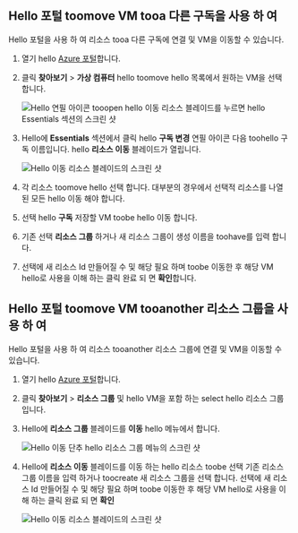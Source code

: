 

## <a name="use-hello-portal-toomove-a-vm-tooa-different-subscription"></a>Hello 포털 toomove VM tooa 다른 구독을 사용 하 여
Hello 포털을 사용 하 여 리소스 tooa 다른 구독에 연결 및 VM을 이동할 수 있습니다.

1. 열기 hello [Azure 포털](https://portal.azure.com)합니다.
2. 클릭 **찾아보기** > **가상 컴퓨터** hello toomove hello 목록에서 원하는 VM을 선택 합니다.
   
    ![Hello 연필 아이콘 tooopen hello 이동 리소스 블레이드를 누르면 hello Essentials 섹션의 스크린 샷](./media/virtual-machines-common-move-vm/move-button.png)
3. Hello에 **Essentials** 섹션에서 클릭 hello **구독 변경** 연필 아이콘 다음 toohello 구독 이름입니다. hello **리소스 이동** 블레이드가 열립니다.
   
    ![Hello 이동 리소스 블레이드의 스크린 샷](./media/virtual-machines-common-move-vm/move.png)
4. 각 리소스 toomove hello 선택 합니다. 대부분의 경우에서 선택적 리소스를 나열 된 모든 hello 이동 해야 합니다.
5. 선택 hello **구독** 저장할 VM toobe hello 이동 합니다.
6. 기존 선택 **리소스 그룹** 하거나 새 리소스 그룹이 생성 이름을 toohave를 입력 합니다.
7. 선택에 새 리소스 Id 만들어질 수 및 해당 필요 하며 toobe 이동한 후 해당 VM hello로 사용을 이해 하는 클릭 완료 되 면 **확인**합니다.

## <a name="use-hello-portal-toomove-a-vm-tooanother-resource-group"></a>Hello 포털 toomove VM tooanother 리소스 그룹을 사용 하 여
Hello 포털을 사용 하 여 리소스 tooanother 리소스 그룹에 연결 및 VM을 이동할 수 있습니다.

1. 열기 hello [Azure 포털](https://portal.azure.com)합니다.
2. 클릭 **찾아보기** > **리소스 그룹** 및 hello VM을 포함 하는 select hello 리소스 그룹입니다.
3. Hello에 **리소스 그룹** 블레이드를 **이동** hello 메뉴에서 합니다.
   
    ![Hello 이동 단추 hello 리소스 그룹 메뉴의 스크린 샷](./media/virtual-machines-common-move-vm/move-rg.png)
4. Hello에 **리소스 이동** 블레이드를 이동 하는 hello 리소스 toobe 선택 기존 리소스 그룹 이름을 입력 하거나 toocreate 새 리소스 그룹을 선택 합니다. 선택에 새 리소스 Id 만들어질 수 및 해당 필요 하며 toobe 이동한 후 해당 VM hello로 사용을 이해 하는 클릭 완료 되 면 **확인**
   
    ![Hello 이동 리소스 블레이드의 스크린 샷](./media/virtual-machines-common-move-vm/move-rg-list.png)

